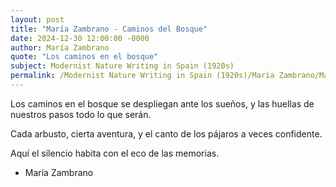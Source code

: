 ```yaml
---
layout: post
title: "María Zambrano - Caminos del Bosque"
date: 2024-12-30 12:00:00 -0000
author: María Zambrano
quote: "Los caminos en el bosque"
subject: Modernist Nature Writing in Spain (1920s)
permalink: /Modernist Nature Writing in Spain (1920s)/María Zambrano/María Zambrano - Caminos del Bosque
---
```


Los caminos en el bosque
se despliegan ante los sueños,
y las huellas de nuestros pasos
todo lo que serán.

Cada arbusto,
cierta aventura,
y el canto de los pájaros
a veces confidente.

Aquí el silencio habita
con el eco de las memorias.

- María Zambrano
